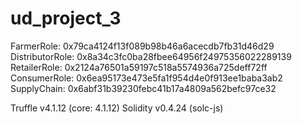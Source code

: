 # ud_project_3

FarmerRole:      0x79ca4124f13f089b98b46a6acecdb7fb31d46d29
DistributorRole: 0x8a34c3fc0ba28fbee64956f24975356022289139
RetailerRole:    0x2124a76501a59197c518a5574936a725deff72ff
ConsumerRole:    0x6ea95173e473e5fa1f954d4e0f913ee1baba3ab2
SupplyChain:     0x6abf31b39230febc41b17a4809a562befc97ce32

Truffle v4.1.12 (core: 4.1.12)
Solidity v0.4.24 (solc-js)

